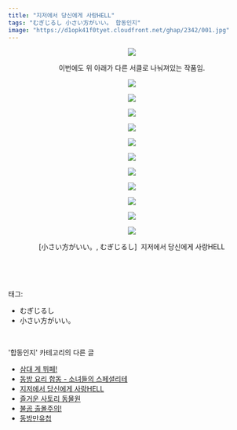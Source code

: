 ```yaml
---
title: "지저에서 당신에게 사랑HELL"
tags: "むぎじるし 小さい方がいい。 합동인지"
image: "https://d1opk41f0tyet.cloudfront.net/ghap/2342/001.jpg"
---
```

<div class="article">
<p style="text-align: center; clear: none; float: none;"><img src="{{ site.imgserver10 }}/ghap/2342/001.jpg"/></p>
<p style="text-align: center; clear: none; float: none;">이번에도 위 아래가 다른 서클로 나눠져있는 작품임.</p>
<p style="text-align: center; clear: none; float: none;"><img src="{{ site.imgserver10 }}/ghap/2342/002.jpg"/></p>
<p style="text-align: center; clear: none; float: none;"><img src="{{ site.imgserver10 }}/ghap/2342/003.jpg"/></p>
<p style="text-align: center; clear: none; float: none;"><img src="{{ site.imgserver10 }}/ghap/2342/004.jpg"/></p>
<p style="text-align: center; clear: none; float: none;"><img src="{{ site.imgserver10 }}/ghap/2342/005.jpg"/></p>
<p style="text-align: center; clear: none; float: none;"><img src="{{ site.imgserver10 }}/ghap/2342/006.jpg"/></p>
<p style="text-align: center; clear: none; float: none;"><img src="{{ site.imgserver10 }}/ghap/2342/007.jpg"/></p>
<p style="text-align: center; clear: none; float: none;"><img src="{{ site.imgserver10 }}/ghap/2342/008.jpg"/></p>
<p style="text-align: center; clear: none; float: none;"><img src="{{ site.imgserver10 }}/ghap/2342/009.jpg"/></p>
<p style="text-align: center; clear: none; float: none;"><img src="{{ site.imgserver10 }}/ghap/2342/010.jpg"/></p>
<p style="text-align: center; clear: none; float: none;"><img src="{{ site.imgserver10 }}/ghap/2342/011.jpg"/></p>
<p style="text-align: center; clear: none; float: none;"><img src="{{ site.imgserver10 }}/ghap/2342/012.jpg"/></p>
<p style="text-align: center; clear: none; float: none;">[小さい方がいい。, むぎじるし]  지저에서 당신에게 사랑HELL</p>
<p><br/></p>
</div><br/>
<div class="tagTrail">
<p>태그: </p>
<ul>
<li>むぎじるし</li>
<li>小さい方がいい。</li>
</ul>
</div><br/>
<div class="another">
<p>'합동인지' 카테고리의 다른 글</p>
<ul>
<li><a href="/ghap_2369">삼대 게 뷔페!</a></li>
<li><a href="/ghap_2349">동방 요리 합동 - 소녀들의 스페셜리테</a></li>
<li><a href="/ghap_2342">지저에서 당신에게 사랑HELL</a></li>
<li><a href="/ghap_2340">즐거운 사토리 동물원</a></li>
<li><a href="/ghap_2330">불곰 출몰주의!</a></li>
<li><a href="/ghap_2319">동방만유첩</a></li>
</ul>
</div><br/>
<div class="cb_module cb_fluid">
<div class="cb_wrt cb_profile">
</div><!-- commentList close -->
</div><br/>
